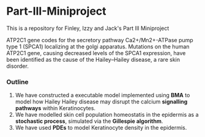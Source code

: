 # Part-III-Miniproject
This is a repository for Finley, Izzy and Jack's Part III Miniproject

ATP2C1 gene codes for the secretory pathway Ca2+/Mn2+-ATPase pump type 1 (SPCA1) localizing at the golgi apparatus. Mutations on the human ATP2C1 gene, causing decreased levels of the SPCA1 expression, have been identified as the cause of the Hailey–Hailey disease, a rare skin disorder.

### Outline 

1. We have constructed a executable model implemented using **BMA** to model how Hailey Hailey disease may disrupt the calcium **signalling pathways** within Keratinocytes.
2. We have modelled skin cell population homeostatis in the epidermis as a **stochastic process**, simulated via the **Gillespie algorithm**.
3. We have used **PDEs** to model Keratinocyte density in the epidermis.
